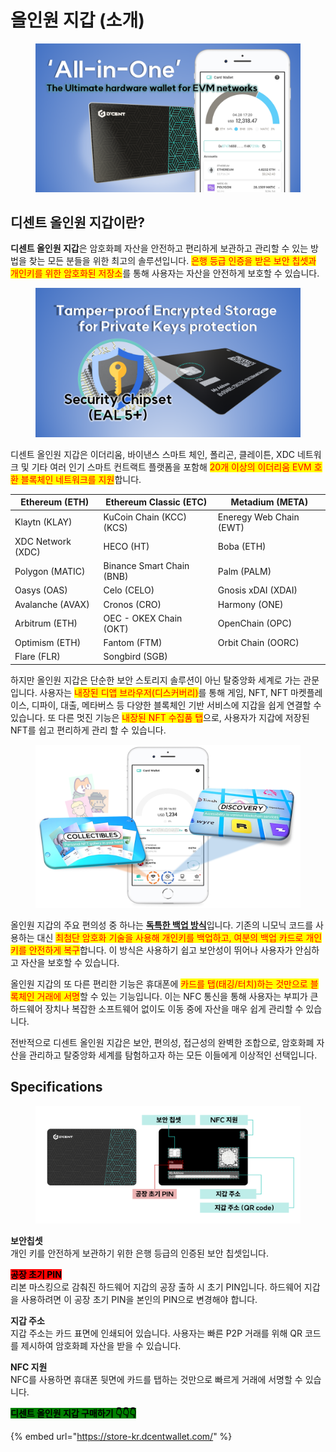 # 올인원 지갑 (소개)

<figure><img src="../../.gitbook/assets/그림4 (1).png" alt=""><figcaption></figcaption></figure>

## 디센트 올인원 지갑이란?

**디센트 올인원 지갑**은 암호화폐 자산을 안전하고 편리하게 보관하고 관리할 수 있는 방법을 찾는 모든 분들을 위한 최고의 솔루션입니다. <mark style="color:red;">은행 등급 인증을 받은 보안 칩셋과 개인키를 위한 암호화된 저장소</mark>를 통해 사용자는 자산을 안전하게 보호할 수 있습니다.&#x20;

<figure><img src="../../.gitbook/assets/그림2.png" alt=""><figcaption></figcaption></figure>

디센트 올인원 지갑은 이더리움, 바이낸스 스마트 체인, 폴리곤, 클레이튼, XDC 네트워크 및 기타 여러 인기 스마트 컨트랙트 플랫폼을 포함해 <mark style="color:red;">20개 이상의 이더리움 EVM 호환 블록체인 네트워크를 지원</mark>합니다.

| Ethereum (ETH)    | Ethereum Classic (ETC)     | Metadium (META)         |
| ----------------- | -------------------------- | ----------------------- |
| Klaytn (KLAY)     | KuCoin Chain (KCC)(KCS)    | Eneregy Web Chain (EWT) |
| XDC Network (XDC) | HECO (HT)                  | Boba (ETH)              |
| Polygon (MATIC)   | Binance Smart Chain (BNB)  | Palm (PALM)             |
| Oasys (OAS)       | Celo (CELO)                | Gnosis xDAI (XDAI)      |
| Avalanche (AVAX)  | Cronos (CRO)               | Harmony (ONE)           |
| Arbitrum (ETH)    | OEC - OKEX Chain (OKT)     | OpenChain (OPC)         |
| Optimism (ETH)    | Fantom (FTM)               | Orbit Chain (OORC)      |
| Flare (FLR)       | Songbird (SGB)             |                         |

하지만 올인원 지갑은 단순한 보안 스토리지 솔루션이 아닌 탈중앙화 세계로 가는 관문입니다. 사용자는 <mark style="color:red;">내장된 디앱 브라우저(디스커버리)</mark>를 통해 게임, NFT, NFT 마켓플레이스, 디파이, 대출, 메타버스 등 다양한 블록체인 기반 서비스에 지갑을 쉽게 연결할 수 있습니다. 또 다른 멋진 기능은 <mark style="color:red;">내장된 NFT 수집품 탭</mark>으로, 사용자가 지갑에 저장된 NFT를 쉽고 편리하게 관리 할 수 있습니다.

<figure><img src="../../.gitbook/assets/image (5).png" alt=""><figcaption></figcaption></figure>

올인원 지갑의 주요 편의성 중 하나는 [**독특한 백업 방식**](../dcent-backup-card-wallet-recovery/)입니다. 기존의 니모닉 코드를 사용하는 대신 <mark style="color:red;">최첨단 암호화 기술을 사용해 개인키를 백업하고, 여분의 백업 카드로 개인키를 안전하게 복구</mark>합니다. 이 방식은 사용하기 쉽고 보안성이 뛰어나 사용자가 안심하고 자산을 보호할 수 있습니다.

올인원 지갑의 또 다른 편리한 기능은 휴대폰에 <mark style="color:red;">카드를 탭(태깅/터치)하는 것만으로 블록체인 거래에 서명</mark>할 수 있는 기능입니다. 이는 NFC 통신을 통해 사용자는 부피가 큰 하드웨어 장치나 복잡한 소프트웨어 없이도 이동 중에 자산을 매우 쉽게 관리할 수 있습니다.

전반적으로 디센트 올인원 지갑은 보안, 편의성, 접근성의 완벽한 조합으로, 암호화폐 자산을 관리하고 탈중앙화 세계를 탐험하고자 하는 모든 이들에게 이상적인 선택입니다.

## Specifications

<figure><img src="../../.gitbook/assets/그림16.png" alt=""><figcaption></figcaption></figure>

**보안칩셋**\
개인 키를 안전하게 보관하기 위한 은행 등급의 인증된 보안 칩셋입니다.

<mark style="background-color:red;">**공장 초기 PIN**</mark>\
리본 마스킹으로 감춰진 하드웨어 지갑의 공장 출하 시 초기 PIN입니다. 하드웨어 지갑을 사용하려면 이 공장 초기 PIN을 본인의 PIN으로 변경해야 합니다.

**지갑 주소** \
지갑 주소는 카드 표면에 인쇄되어 있습니다. 사용자는 빠른 P2P 거래를 위해 QR 코드를 제시하여 암호화폐 자산을 받을 수 있습니다.

**NFC 지원** \
NFC를 사용하면 휴대폰 뒷면에 카드를 탭하는 것만으로 빠르게 거래에 서명할 수 있습니다.



<mark style="background-color:green;">**디센트 올인원 지갑 구매하기  👇👇👇**</mark>

{% embed url="https://store-kr.dcentwallet.com/" %}

